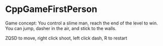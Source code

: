 # CppGameFirstPerson
Game concept:
You control a slime man, reach the end of the level to win.
You can jump, dasher in the air, and stick to the walls.

ZQSD to move, right click shoot, left click dash, R to restart
